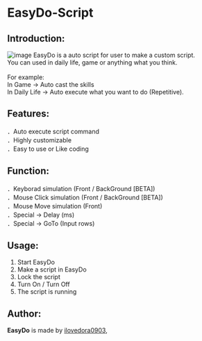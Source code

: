 # EasyDo-Script

## Introduction:
![image](https://i.imgur.com/Jwte7UZ.png)
EasyDo is a auto script for user to make a custom script.</br>
You can used in daily life, game or anything what you think. </br> </br>
For example: </br>
In Game -> Auto cast the skills </br>
In Daily Life -> Auto execute what you want to do (Repetitive).

## Features:
．Auto execute script command </br>
．Highly customizable </br>
．Easy to use or Like coding </br>

## Function:
．Keyborad simulation (Front / BackGround [BETA])</br>
．Mouse Click simulation (Front / BackGround [BETA])</br>
．Mouse Move simulation (Front)</br>
．Special -> Delay (ms)</br>
．Special -> GoTo (Input rows)</br>

## Usage:
1. Start EasyDo</br>
2. Make a script in EasyDo</br>
3. Lock the script</br>
4. Turn On / Turn Off</br>
5. The script is running

## Author:
**EasyDo** is made by [ilovedora0903](https://github.com/ilovedora0903),

